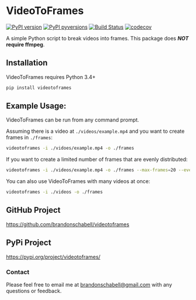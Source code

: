# VideoToFrames

[![PyPI version](https://badge.fury.io/py/videotoframes.svg)](https://badge.fury.io/py/videotoframes)
[![PyPI pyversions](https://img.shields.io/pypi/pyversions/videotoframes.svg)](https://pypi.python.org/pypi/videotoframes/)
[![Build Status](https://travis-ci.com/brandonschabell/videotoframes.svg?branch=master)](https://travis-ci.com/brandonschabell/videotoframes)
[![codecov](https://codecov.io/gh/brandonschabell/videotoframes/branch/master/graph/badge.svg)](https://codecov.io/gh/brandonschabell/videotoframes)

A simple Python script to break videos into frames. This package does 
**_NOT_ require ffmpeg**.

## Installation
VideoToFrames requires Python 3.4+

```bash
pip install videotoframes
```

## Example Usage:
VideoToFrames can be run from any command prompt.

Assuming there is a video at `./videos/example.mp4` and you want to create 
frames in `./frames`:

```bash
videotoframes -i ./vidoes/example.mp4 -o ./frames
```

If you want to create a limited number of frames that are evenly distributed:

```bash
videotoframes -i ./videos/example.mp4 -o ./frames --max-frames=20 --even
```

You can also use VideoToFrames with many videos at once:

```bash
videotoframes -i ./videos -o ./frames
```

## GitHub Project
https://github.com/brandonschabell/videotoframes

## PyPi Project
https://pypi.org/project/videotoframes/

### Contact

Please feel free to email me at brandonschabell@gmail.com with any questions or feedback.